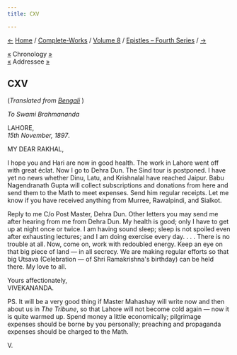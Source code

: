 ```yaml
---
title: CXV

---
```

<div>

[←](114_rakhal.htm) [Home](../../../index.htm) /
[Complete-Works](../../complete_works.htm) / [Volume
8](../volume_8_contents.htm) / [Epistles – Fourth
Series](epistles_fourth_series_contents.htm) / [→](116_baburam.htm)

  

[«](../../volume_6/epistles_second_series/139_mother.htm) Chronology
[»](../../volume_5/epistles_first_series/082_m.htm)  
[«](114_rakhal.htm) Addressee [»](117_rakhal.htm)

## CXV

(*Translated from [Bengali](b8386e8115.pdf)* )

*To Swami Brahmananda*

LAHORE,  
*15th November, 1897*.

MY DEAR RAKHAL,

I hope you and Hari are now in good health. The work in Lahore went off
with great éclat. Now I go to Dehra Dun. The Sind tour is postponed. I
have yet no news whether Dinu, Latu, and Krishnalal have reached Jaipur.
Babu Nagendranath Gupta will collect subscriptions and donations from
here and send them to the Math to meet expenses. Send him regular
receipts. Let me know if you have received anything from Murree,
Rawalpindi, and Sialkot.

Reply to me C/o Post Master, Dehra Dun. Other letters you may send me
after hearing from me from Dehra Dun. My health is good; only I have to
get up at night once or twice. I am having sound sleep; sleep is not
spoiled even after exhausting lectures; and I am doing exercise every
day. . . . There is no trouble at all. Now, come on, work with redoubled
energy. Keep an eye on that big piece of land — in all secrecy. We are
making regular efforts so that big Utsava (Celebration — of Shri
Ramakrishna's birthday) can be held there. My love to all.

Yours affectionately,  
VIVEKANANDA.

PS. It will be a very good thing if Master Mahashay will write now and
then about us in *The Tribune*, so that Lahore will not become cold
again — now it is quite warmed up. Spend money a little economically;
pilgrimage expenses should be borne by you personally; preaching and
propaganda expenses should be charged to the Math.

V.

</div>
